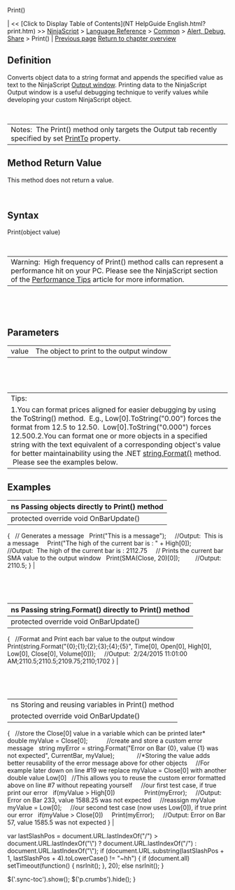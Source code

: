 ﻿










 


Print()







| &lt;&lt; [Click to Display Table of Contents](NT HelpGuide English.html?print.htm) &gt;&gt;
 [NinjaScript](ninjascript.htm) &gt; [Language Reference](language_reference_wip.htm) &gt; [Common](common.htm) &gt; [Alert, Debug, Share](alert__debugging_and_sharing.htm) &gt;
Print() | [Previous page](playsound.htm)
[Return to chapter overview](alert__debugging_and_sharing.htm)










Definition
----------


Converts object data to a string format and appends the specified value as text to the NinjaScript [Output window](output.htm). Printing data to the NinjaScript Output window is a useful debugging technique to verify values while developing your custom NinjaScript object.


 




|  |
| --- |
| Notes:  The Print() method only targets the Output tab recently specified by set [PrintTo](printto.htm) property. |





Method Return Value
-------------------


This method does not return a value.


 


Syntax
------


Print(object value)


 




|  |
| --- |
| Warning:  High frequency of Print() method calls can represent a performance hit on your PC. Please see the NinjaScript section of the [Performance Tips](performance_tips2.htm) article for more information. |



 


 


Parameters
----------




|  |  |
| --- | --- |
| value | The object to print to the output window |



 


 




|  |
| --- |
| Tips:
1.You can format prices aligned for easier debugging by using the ToString() method.  E.g., Low[0].ToString("0.00") forces the format from 12.5 to 12.50.  Low[0].ToString("0.000") forces 12.500.2.You can format one or more objects in a specified string with the text equivalent of a corresponding object's value for better maintainability using the .NET [string.Format()](https://msdn.microsoft.com/en-us/library/system.string.format%28v=vs.110%29.aspx) method.  Please see the examples below. |





Examples
--------




| ns Passing objects directly to Print() method |
| --- |
| protected override void OnBarUpdate()
{
   // Generates a message
   Print("This is a message");
     //Output:  This is a message
 
   Print("The high of the current bar is : " + High[0]);
         //Output:  The high of the current bar is : 2112.75
 
   // Prints the current bar SMA value to the output window
   Print(SMA(Close, 20)[0]);
    
     //Output: 2110.5;
} |



 


 




| ns Passing string.Format() directly to Print() method |
| --- |
| protected override void OnBarUpdate()
{
   //Format and Print each bar value to the output window
   Print(string.Format("{0};{1};{2};{3};{4};{5}", Time[0], Open[0], High[0], Low[0], Close[0], Volume[0]));
     //Output:  2/24/2015 11:01:00 AM;2110.5;2110.5;2109.75;2110;1702
} |



 


 




|  |
| --- |
| ns Storing and reusing variables in Print() method |
| protected override void OnBarUpdate()
{
   //store the Close[0] value in a variable which can be printed later*        
   double myValue = Close[0];      
 
   //create and store a custom error message
   string myError = string.Format("Error on Bar {0}, value {1} was not expected", CurrentBar, myValue);         
 
   //*Storing the value adds better reusability of the error message above for other objects  
   //For example later down on line #19 we replace myValue = Close[0] with another double value Low[0]
   //This allows you to reuse the custom error formatted above on line #7 without repeating yourself
 
   //our first test case, if true print our error
   if(myValue &gt; High[0])            
     Print(myError);
     //Output: Error on Bar 233, value 1588.25 was not expected
 
   //reassign myValue
   myValue = Low[0];
 
   //our second test case (now uses Low[0]), if true print our error
   if(myValue &gt; Close[0])
     Print(myError);
     //Output: Error on Bar 57, value 1585.5 was not expected
} |






 
 var lastSlashPos = document.URL.lastIndexOf("/") &gt; document.URL.lastIndexOf("\\") ? document.URL.lastIndexOf("/") : document.URL.lastIndexOf("\\");
 if (document.URL.substring(lastSlashPos + 1, lastSlashPos + 4).toLowerCase() != "~hh") {
 if (document.all) setTimeout(function() {
 nsrInit();
 }, 20);
 else nsrInit();
 }
 
 
 $('.sync-toc').show();
 $('p.crumbs').hide();
 }
 
 
 



